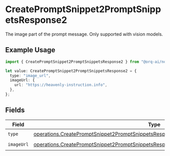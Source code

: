 # CreatePromptSnippet2PromptSnippetsResponse2

The image part of the prompt message. Only supported with vision models.

## Example Usage

```typescript
import { CreatePromptSnippet2PromptSnippetsResponse2 } from "@orq-ai/node/models/operations";

let value: CreatePromptSnippet2PromptSnippetsResponse2 = {
  type: "image_url",
  imageUrl: {
    url: "https://heavenly-instruction.info",
  },
};
```

## Fields

| Field                                                                                                                                                                                              | Type                                                                                                                                                                                               | Required                                                                                                                                                                                           | Description                                                                                                                                                                                        |
| -------------------------------------------------------------------------------------------------------------------------------------------------------------------------------------------------- | -------------------------------------------------------------------------------------------------------------------------------------------------------------------------------------------------- | -------------------------------------------------------------------------------------------------------------------------------------------------------------------------------------------------- | -------------------------------------------------------------------------------------------------------------------------------------------------------------------------------------------------- |
| `type`                                                                                                                                                                                             | [operations.CreatePromptSnippet2PromptSnippetsResponse200ApplicationJSONResponseBodyType](../../models/operations/createpromptsnippet2promptsnippetsresponse200applicationjsonresponsebodytype.md) | :heavy_check_mark:                                                                                                                                                                                 | N/A                                                                                                                                                                                                |
| `imageUrl`                                                                                                                                                                                         | [operations.CreatePromptSnippet2PromptSnippetsResponseImageUrl](../../models/operations/createpromptsnippet2promptsnippetsresponseimageurl.md)                                                     | :heavy_check_mark:                                                                                                                                                                                 | N/A                                                                                                                                                                                                |
